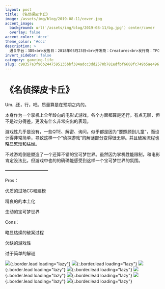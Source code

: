 ```yaml
---
layout: post
title: 《名侦探皮卡丘》
image: /assets/img/blog/2019-08-11/cover.jpg
accent_image: 
  background: url('/assets/img/blog/2019-08-11/bg.jpg') center/cover
  overlay: false
accent_color: '#ccc'
theme_color: '#ccc'
description: >
  通关平台：3DS<br>发售日：2018年03月23日<br>开发商：Creatures<br>发行商：TPC<br>个人评分：79
invert_sidebar: false
category: gameing-life
slug: c98357a3f96b2447595135bbf384adcc3dd2570b781edfbf6608fc749b5ae496
---
```


# 《名侦探皮卡丘》

Um…还，行，吧。质量算是在预期之内的。

本身作为一个掌机上全年龄向的电影式游戏，各个方面都算是还行。有点无聊，但不是过分得差，更没有什么非常突出的表现。

游戏性几乎是没有，一些QTE、解密、询问，似乎都是因为“要照顾到儿童”，而设计得非常简单，导致这样一个“侦探游戏”的解谜部分变得很无聊。并且破案流程也略显繁琐和枯燥。

不过游戏倒是塑造了一个还算不错的宝可梦世界。虽然因为掌机性能限制，和电影肯定没法比，但游戏中也的的确确能感受到这样一个宝可梦世界的氛围。

——————————

Pros：

优质的过场CG和建模

精良的的本土化

生动的宝可梦世界

Cons：

略显枯燥的破案过程

欠缺的游戏性

过于简单的解谜

![](/assets/img/blog/2019-08-11/1.jpg){:.border.lead loading="lazy"}
![](/assets/img/blog/2019-08-11/2.jpg){:.border.lead loading="lazy"}
![](/assets/img/blog/2019-08-11/3.jpg){:.border.lead loading="lazy"}
![](/assets/img/blog/2019-08-11/4.jpg){:.border.lead loading="lazy"}
![](/assets/img/blog/2019-08-11/5.jpg){:.border.lead loading="lazy"}
![](/assets/img/blog/2019-08-11/6.jpg){:.border.lead loading="lazy"}
![](/assets/img/blog/2019-08-11/7.jpg){:.border.lead loading="lazy"}
![](/assets/img/blog/2019-08-11/8.jpg){:.border.lead loading="lazy"}

